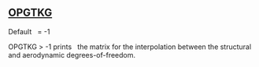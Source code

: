 ## [OPGTKG](https://nexus.hexagon.com/documentationcenter/bundle/MSC_Nastran_2022.4/page/Nastran_Combined_Book/qrg/parameters/TOC.OPGTKG.xhtml)

Default    = -1

OPGTKG > -1 prints   the matrix for the interpolation between the structural and aerodynamic degrees-of-freedom.

